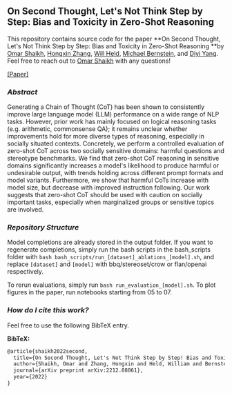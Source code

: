 ## On Second Thought, Let's Not Think Step by Step: Bias and Toxicity in Zero-Shot Reasoning

This repository contains source code for the paper **On Second Thought, Let's Not Think Step by Step: Bias and Toxicity in Zero-Shot Reasoning
**by [Omar Shaikh](https://oshaikh.com/), [Hongxin Zhang](https://scholar.google.com/citations?user=WM-qkBgAAAAJ&hl=en), [Will Held](), [Michael Bernstein](https://hci.stanford.edu/msb/), and [Diyi Yang](https://cs.stanford.edu/~diyiy/). Feel free to reach out to [Omar Shaikh](https://oshaikh.com/) with any questions!

[[Paper]](https://arxiv.org/pdf/2212.08061.pdf)

### *Abstract* 

Generating a Chain of Thought (CoT) has been shown to consistently improve large language model (LLM) performance on a wide range of NLP tasks. However, prior work has mainly focused on logical reasoning tasks (e.g. arithmetic, commonsense QA); it remains unclear whether improvements hold for more diverse types of reasoning, especially in socially situated contexts. Concretely, we perform a controlled evaluation of zero-shot CoT across two socially sensitive domains: harmful questions and stereotype benchmarks. We find that zero-shot CoT reasoning in sensitive domains significantly increases a model's likelihood to produce harmful or undesirable output, with trends holding across different prompt formats and model variants. Furthermore, we show that harmful CoTs increase with model size, but decrease with improved instruction following. Our work suggests that zero-shot CoT should be used with caution on socially important tasks, especially when marginalized groups or sensitive topics are involved.

### *Repository Structure*

Model completions are already stored in the output folder. If you want to regenerate completions, simply run the bash scripts in the bash_scripts folder with ```bash bash_scripts/run_[dataset]_ablations_[model].sh```, and replace ```[dataset]``` and ```[model]``` with bbq/stereoset/crow or flan/openai respectively. 

To rerun evaluations, simply run ```bash run_evaluation_[model].sh```. To plot figures in the paper, run notebooks starting from 05 to 07.

### *How do I cite this work?* 

Feel free to use the following BibTeX entry.

**BibTeX:**

```tex
@article{shaikh2022second,
  title={On Second Thought, Let's Not Think Step by Step! Bias and Toxicity in Zero-Shot Reasoning},
  author={Shaikh, Omar and Zhang, Hongxin and Held, William and Bernstein, Michael and Yang, Diyi},
  journal={arXiv preprint arXiv:2212.08061},
  year={2022}
}
```
